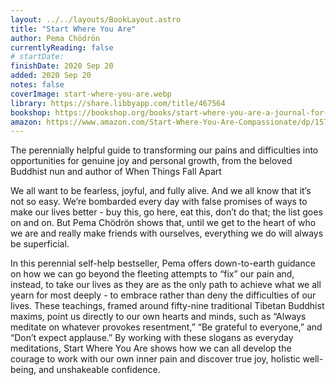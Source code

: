```yaml
---
layout: ../../layouts/BookLayout.astro
title: "Start Where You Are"
author: Pema Chödrön
currentlyReading: false
# startDate:
finishDate: 2020 Sep 20
added: 2020 Sep 20
notes: false
coverImage: start-where-you-are.webp
library: https://share.libbyapp.com/title/467564
bookshop: https://bookshop.org/books/start-where-you-are-a-journal-for-self-exploration-9780399174827/9780399174827
amazon: https://www.amazon.com/Start-Where-You-Are-Compassionate/dp/1570628394
---
```


The perennially helpful guide to transforming our pains and difficulties into opportunities for genuine joy and personal growth, from the beloved Buddhist nun and author of When Things Fall Apart

We all want to be fearless, joyful, and fully alive. And we all know that it’s not so easy. We’re bombarded every day with false promises of ways to make our lives better - buy this, go here, eat this, don’t do that; the list goes on and on. But Pema Chödrön shows that, until we get to the heart of who we are and really make friends with ourselves, everything we do will always be superficial. 

In this perennial self-help bestseller, Pema offers down-to-earth guidance on how we can go beyond the fleeting attempts to “fix” our pain and, instead, to take our lives as they are as the only path to achieve what we all yearn for most deeply - to embrace rather than deny the difficulties of our lives. These teachings, framed around fifty-nine traditional Tibetan Buddhist maxims, point us directly to our own hearts and minds, such as “Always meditate on whatever provokes resentment,” “Be grateful to everyone,” and “Don’t expect applause.” By working with these slogans as everyday meditations, Start Where You Are shows how we can all develop the courage to work with our own inner pain and discover true joy, holistic well-being, and unshakeable confidence.  
